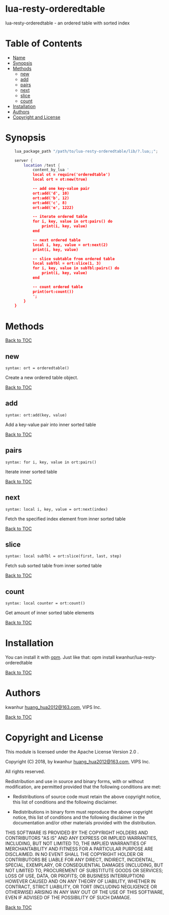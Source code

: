 # lua-resty-orderedtable
lua-resty-orderedtable - an ordered table with sorted index

Table of Contents
=================

* [Name](#name)
* [Synopsis](#synopsis)
* [Methods](#methods)
    * [new](#new)
    * [add](#add)
    * [pairs](#pairs)
    * [next](#next)
    * [slice](#slice)
    * [count](#count)
* [Installation](#installation)
* [Authors](#authors)
* [Copyright and License](#copyright-and-license)

Synopsis
========
```lua
    lua_package_path "/path/to/lua-resty-orderedtable/lib/?.lua;;";

    server {
        location /test {
            content_by_lua '
            local ot = require('orderedtable')
            local ort = ot:new(true)

            -- add one key-value pair
            ort:add('d', 10)
            ort:add('b', 12)
            ort:add('c', 8)
            ort:add('e', 1222)

            -- iterate ordered table
            for i, key, value in ort:pairs() do
                print(i, key, value)
            end

            -- next ordered table
            local i, key, value = ort:next(2)
            print(i, key, value)

            -- slice subtable from ordered table
            local subTbl = ort:slice(1, 3)
            for i, key, value in subTbl:pairs() do
                print(i, key, value)
            end

            -- count ordered table
            print(ort:count())
            ';
        }
    }
```

Methods
=======

[Back to TOC](#table-of-contents)

new
---
`syntax: ort = orderedtable()`

Create a new ordered table object.

[Back to TOC](#table-of-contents)

add
---
`syntax: ort:add(key, value)`

Add a key-value pair into inner sorted table

[Back to TOC](#table-of-contents)

pairs
---
`syntax: for i, key, value in ort:pairs()`

Iterate inner sorted table

[Back to TOC](#table-of-contents)

next
---
`syntax: local i, key, value = ort:next(index)`

Fetch the specified index element from inner sorted table

[Back to TOC](#table-of-contents)

slice
---
`syntax: local subTbl = ort:slice(first, last, step)`

Fetch sub sorted table from inner sorted table

[Back to TOC](#table-of-contents)

count
---
`syntax: local counter = ort:count()`

Get amount of inner sorted table elements

[Back to TOC](#table-of-contents)

Installation
============

You can install it with [opm](https://github.com/openresty/opm#readme).
Just like that: opm install kwanhur/lua-resty-orderedtable

[Back to TOC](#table-of-contents)

Authors
=======

kwanhur <huang_hua2012@163.com>, VIPS Inc.

[Back to TOC](#table-of-contents)

Copyright and License
=====================

This module is licensed under the Apache License Version 2.0 .

Copyright (C) 2018, by kwanhur <huang_hua2012@163.com>, VIPS Inc.

All rights reserved.

Redistribution and use in source and binary forms, with or without modification, are permitted provided that the following conditions are met:

* Redistributions of source code must retain the above copyright notice, this list of conditions and the following disclaimer.

* Redistributions in binary form must reproduce the above copyright notice, this list of conditions and the following disclaimer in the documentation and/or other materials provided with the distribution.

THIS SOFTWARE IS PROVIDED BY THE COPYRIGHT HOLDERS AND CONTRIBUTORS "AS IS" AND ANY EXPRESS OR IMPLIED WARRANTIES, INCLUDING, BUT NOT LIMITED TO, THE IMPLIED WARRANTIES OF MERCHANTABILITY AND FITNESS FOR A PARTICULAR PURPOSE ARE DISCLAIMED. IN NO EVENT SHALL THE COPYRIGHT HOLDER OR CONTRIBUTORS BE LIABLE FOR ANY DIRECT, INDIRECT, INCIDENTAL, SPECIAL, EXEMPLARY, OR CONSEQUENTIAL DAMAGES (INCLUDING, BUT NOT LIMITED TO, PROCUREMENT OF SUBSTITUTE GOODS OR SERVICES; LOSS OF USE, DATA, OR PROFITS; OR BUSINESS INTERRUPTION) HOWEVER CAUSED AND ON ANY THEORY OF LIABILITY, WHETHER IN CONTRACT, STRICT LIABILITY, OR TORT (INCLUDING NEGLIGENCE OR OTHERWISE) ARISING IN ANY WAY OUT OF THE USE OF THIS SOFTWARE, EVEN IF ADVISED OF THE POSSIBILITY OF SUCH DAMAGE.

[Back to TOC](#table-of-contents)

